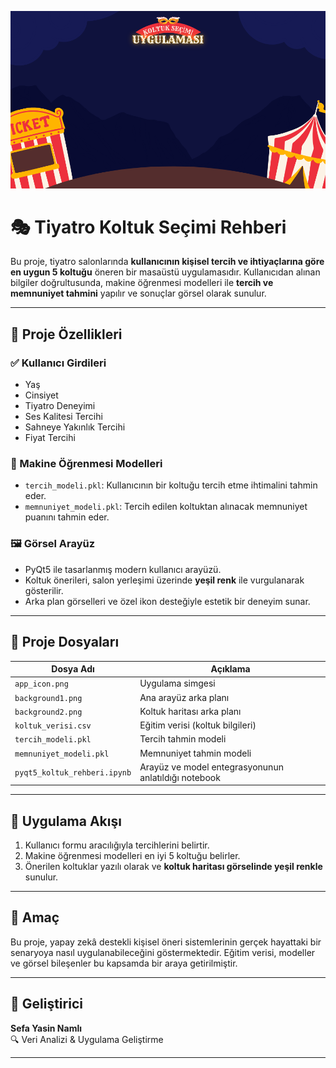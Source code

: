 ![Uygulama Arayüzü](background1.png)

# 🎭 Tiyatro Koltuk Seçimi Rehberi

Bu proje, tiyatro salonlarında **kullanıcının kişisel tercih ve ihtiyaçlarına göre en uygun 5 koltuğu** öneren bir masaüstü uygulamasıdır. Kullanıcıdan alınan bilgiler doğrultusunda, makine öğrenmesi modelleri ile **tercih ve memnuniyet tahmini** yapılır ve sonuçlar görsel olarak sunulur.

---

## 🧩 Proje Özellikleri

### ✅ Kullanıcı Girdileri
- Yaş
- Cinsiyet
- Tiyatro Deneyimi
- Ses Kalitesi Tercihi
- Sahneye Yakınlık Tercihi
- Fiyat Tercihi

### 🧠 Makine Öğrenmesi Modelleri
- `tercih_modeli.pkl`: Kullanıcının bir koltuğu tercih etme ihtimalini tahmin eder.
- `memnuniyet_modeli.pkl`: Tercih edilen koltuktan alınacak memnuniyet puanını tahmin eder.

### 🖼️ Görsel Arayüz
- PyQt5 ile tasarlanmış modern kullanıcı arayüzü.
- Koltuk önerileri, salon yerleşimi üzerinde **yeşil renk** ile vurgulanarak gösterilir.
- Arka plan görselleri ve özel ikon desteğiyle estetik bir deneyim sunar.

---

## 📁 Proje Dosyaları

| Dosya Adı                      | Açıklama |
|-------------------------------|----------|
| `app_icon.png`                | Uygulama simgesi |
| `background1.png`             | Ana arayüz arka planı |
| `background2.png`             | Koltuk haritası arka planı |
| `koltuk_verisi.csv`           | Eğitim verisi (koltuk bilgileri) |
| `tercih_modeli.pkl`           | Tercih tahmin modeli |
| `memnuniyet_modeli.pkl`       | Memnuniyet tahmin modeli |
| `pyqt5_koltuk_rehberi.ipynb`  | Arayüz ve model entegrasyonunun anlatıldığı notebook |

---

## 🎯 Uygulama Akışı

1. Kullanıcı formu aracılığıyla tercihlerini belirtir.
2. Makine öğrenmesi modelleri en iyi 5 koltuğu belirler.
3. Önerilen koltuklar yazılı olarak ve **koltuk haritası görselinde yeşil renkle** sunulur.

---

## 🧠 Amaç

Bu proje, yapay zekâ destekli kişisel öneri sistemlerinin gerçek hayattaki bir senaryoya nasıl uygulanabileceğini göstermektedir. Eğitim verisi, modeller ve görsel bileşenler bu kapsamda bir araya getirilmiştir.

---

## 👤 Geliştirici

**Sefa Yasin Namlı**  
🔍 Veri Analizi & Uygulama Geliştirme  

---

